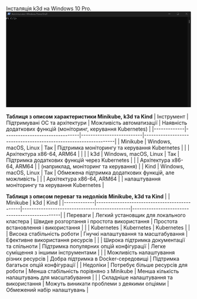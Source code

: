 Інсталяція k3d на Windows 10 Pro.
![Image](./install-k3d.gif)

<b>Таблиця з описом характеристики Minikube, k3d та Kind</b>
| Інструмент  | Підтримувані ОС та архітектури | Можливість автоматизації | Наявність додаткових функцій (моніторинг, керування Kubernetes) |
|-------------|--------------------------------|--------------------------|-----------------------------------------------------------------|
| Minikube	  | Windows, macOS, Linux          | Так                      | Підтримка моніторингу та керування Kubernetes                   |
|             | Архітектура x86-64, ARM64	   |                          |                                                                 |
| k3d         | Windows, macOS, Linux          | Так                      | Підтримка додаткових функцій через Kubernetes                   |
|             | Архітектура x86-64, ARM64	   |                          | (наприклад, моніторинг та керування)                            | 
| Kind	      | Windows, macOS, Linux	       | Так                      | Обмежена підтримка додаткових функцій, але можливість           |
|             | Архітектура x86-64, ARM64	   |                          | налаштування моніторингу та керування Kubernetes                |

<b>Таблиця з описом переваг та недоліків Minikube, k3d та Kind</b>
|             | Minikube                                     | k3d                             	            | Kind                                          |
|-------------|----------------------------------------------|----------------------------------------------|-----------------------------------------------|
| Переваги	  | Легкий установщик для локального кластера	 | Швидке розгортання і простота використання	| Простота встановлення і використання          |
|             | Kubernetes                                   | Kubernetes                                   | Kubernetes                                    |
|             | Висока стабільність роботи	                 | Гнучкі налаштування та масштабування	        | Ефективне використання ресурсів               |
|             | Широка підтримка документації та спільноти	 | Підтримка популярних опцій конфігурації	    | Легке суміщення з іншими інструментами        |
|             | Можливість налаштування різних ресурсів	     | Добра підтримка в Docker-середовищі	        | Підтримка багатьох опцій конфігурації         |
| Недоліки	  | Потребує більше ресурсів для роботи	         | Менша стабільність порівняно з Minikube	    | Менша кількість налаштувань для масштабування |
|             | Складніше налаштування та використання	     | Можуть виникати проблеми з деякими опціями	| Обмежений набір налаштувань                   |


